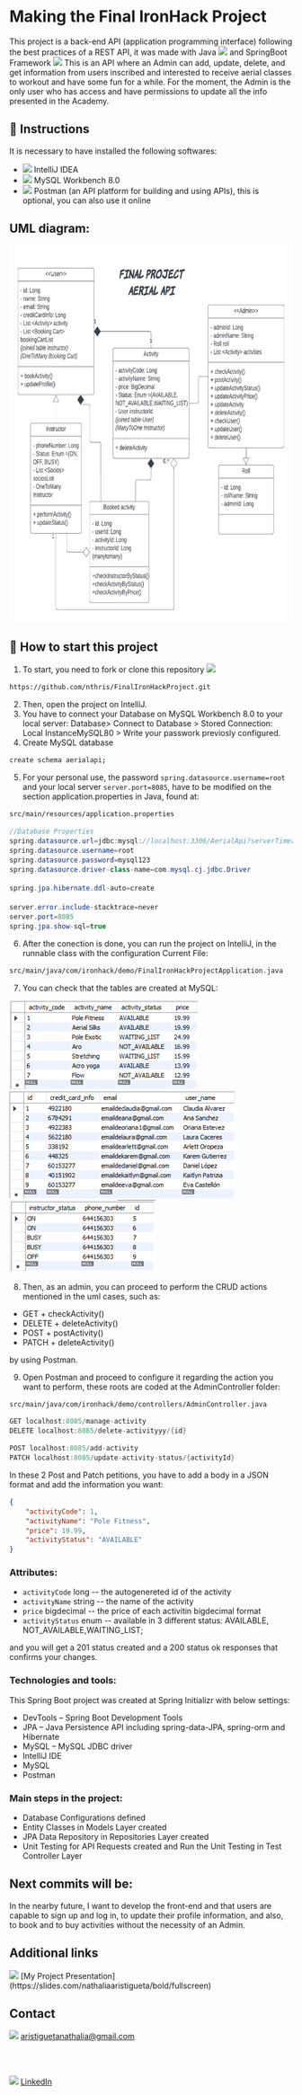 # Making the Final IronHack Project
This project is a back-end API (application programming interface) following the best practices of a REST API, it was made with Java <img src="https://icongr.am/devicon/java-original.svg?size=128&color=currentColor" height="30px" weight="30px"> and SpringBoot Framework <img src="https://icongr.am/simple/spring.svg?size=64&color=c0c0c0&colored=false" height="30px" weight="30px"> This is an API where an Admin can add, update, delete, and get information
from users inscribed and interested to receive aerial classes to workout and have some fun for a while. For the moment, the Admin is the only user who has access and have permissions to
update all the info presented in the Academy.

## 📝 Instructions
It is necessary to have installed the following softwares:
- <img src="https://icongr.am/simple/intellijidea.svg?size=64&color=c0c0c0&colored=false" height="30px" weight="30px"> IntelliJ IDEA 
- <img src="https://icongr.am/devicon/mysql-original.svg?size=64&color=currentColor" height="30px" weight="30px"> MySQL Workbench 8.0 
- <img src="https://icongr.am/simple/postman.svg?size=64&color=c0c0c0&colored=false" height="30px" weight="30px"> Postman (an API platform for building and using APIs), this is optional, you can also use it online 

## UML diagram:
<img src="FINAL PROJECT UML2 .png" height="670" weight= "611">

## 🌱 How to start this project
1) To start, you need to fork or clone this repository <img src="https://icongr.am/simple/github.svg?size=64&color=c0c0c0&colored=false" height="30px" weight="30px">
```sh
https://github.com/nthris/FinalIronHackProject.git
```
2) Then, open the project on IntelliJ.
3) You have to connect your Database on MySQL Workbench 8.0 to your local server: Database> Connect to Database > Stored Connection: Local InstanceMySQL80 > Write your passwork previosly configured.
4) Create MySQL database
```sh mysql
create schema aerialapi;
```

5) For your personal use, the password `spring.datasource.username=root` and your local server `server.port=8085`, have to be modified on the section application.properties in Java, found at: 

```sh
src/main/resources/application.properties

```
 
 ```java
 //Database Properties
spring.datasource.url=jdbc:mysql://localhost:3306/AerialApi?serverTimezone=UTC
spring.datasource.username=root
spring.datasource.password=mysql123
spring.datasource.driver-class-name=com.mysql.cj.jdbc.Driver

spring.jpa.hibernate.ddl-auto=create

server.error.include-stacktrace=never
server.port=8085
spring.jpa.show-sql=true
 ```

6) After the conection is done, you can run the project on IntelliJ, in the runnable class with the configuration Current File:

```sh
src/main/java/com/ironhack/demo/FinalIronHackProjectApplication.java
```

7) You can check that the tables are created at MySQL:
<img src="activity_table.png">
<img src="user_table.png">
<img src="instructor_table.png">

8) Then, as an admin, you can proceed to perform the CRUD actions mentioned in the uml cases, such as: 
- GET + checkActivity() 
- DELETE + deleteActivity() 
- POST + postActivity() 
- PATCH + deleteActivity()

by using Postman.

9) Open Postman and proceed to configure it regarding the action you want to perform, these roots are coded at the AdminController folder:
```sh
src/main/java/com/ironhack/demo/controllers/AdminController.java
```
``` java
GET localhost:8085/manage-activity
DELETE localhost:8085/delete-activityyy/{id}
```
``` java
POST localhost:8085/add-activity
PATCH localhost:8085/update-activity-status/{activityId}
```
In these 2 Post and Patch petitions, you have to add a body in a JSON format and add the information you want: 
``` json
{
    "activityCode": 1,
    "activityName": "Pole Fitness",
    "price": 19.99,
    "activityStatus": "AVAILABLE"
}
```
### Attributes:

- `activityCode` long -- the autogenereted id of the activity
- `activityName` string -- the name of the activity
- `price` bigdecimal -- the price of each activitin bigdecimal format
- `activityStatus` enum  -- available in 3 different status: AVAILABLE, NOT_AVAILABLE,WAITING_LIST;

and you will get a 201 status created and a 200 status ok responses that confirms your changes.

### Technologies and tools:

This Spring Boot project was created at Spring Initializr with below settings:
- DevTools – Spring Boot Development Tools
- JPA – Java Persistence API including spring-data-JPA, spring-orm and Hibernate
- MySQL – MySQL JDBC driver
- IntelliJ IDE
- MySQL
- Postman

### Main steps in the project:

- Database Configurations defined
- Entity Classes in Models Layer created
- JPA Data Repository in Repositories Layer created
- Unit Testing for API Requests created and Run the Unit Testing in Test Controller Layer

## Next commits will be:
In the nearby future, I want to develop the front-end and that users are capable to sign up and log in, to update their profile information, and also, to book and to buy activities without the necessity of an Admin.

## Additional links
<img src="https://icongr.am/octicons/link-external.svg?size=64&color=c0c0c0" height="30px" weight="30px">
[My Project Presentation](https://slides.com/nathaliaaristigueta/bold/fullscreen) 

## Contact
<img src="https://icongr.am/simple/gmail.svg?size=64&color=c0c0c0&colored=false" height="30px" weight="30px"> aristiguetanathalia@gmail.com

<br>
<br>
<p>
 
 <img src="https://icongr.am/simple/linkedin.svg?size=64&color=c0c0c0&colored=false" height="30px" weight="30px">  [LinkedIn](https://www.linkedin.com/in/nathalia-aristigueta-de-abreu-89a535129)
 











